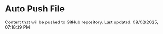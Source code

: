# Auto Push File

Content that will be pushed to GitHub repository.
Last updated: 08/02/2025, 07:18:39 PM